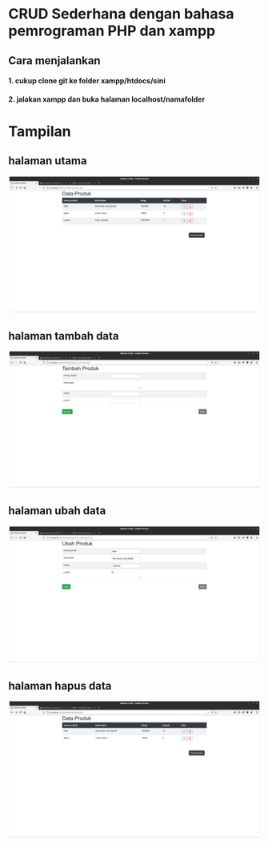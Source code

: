 # CRUD Sederhana dengan bahasa pemrograman PHP dan xampp
## Cara menjalankan
#### 1. cukup clone git ke folder xampp/htdocs/sini
#### 2. jalakan xampp dan buka halaman localhost/namafolder

# Tampilan
## halaman utama
![Github](https://github.com/Cormacent/CRUDArkademy/blob/master/asset/utama.png)

## halaman tambah data
![Github](https://github.com/Cormacent/CRUDArkademy/blob/master/asset/tambah.png)

## halaman ubah data
![Github](https://github.com/Cormacent/CRUDArkademy/blob/master/asset/ubah.png)

## halaman hapus data
![Github](https://github.com/Cormacent/CRUDArkademy/blob/master/asset/hapus.png)
